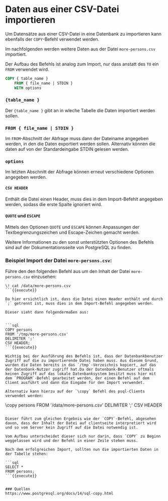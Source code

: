 # Daten aus einer CSV-Datei importieren
Um Datensätze aus einer CSV-Datei in eine Datenbank zu importieren kann ebenfalls der `COPY`-Befehl verwendet werden.

Im nachfolgenden werden weitere Daten aus der Datei `more-persons.csv` importiert.

Der Aufbau des Befehls ist analog zum Import, nur dass anstatt des `TO` ein `FROM` verwendet wird.

```sql
COPY { table_name }
    FROM { file_name | STDIN }
    WITH options
```

### `{table_name }`
Der `{table_name }` gibt an in wleche Tabelle die Daten importiert werden sollen.

### `FROM { file_name | STDIN }`
Im `FROM`-Abschnitt der Abfrage muss dann der Dateiname angegeben werden, in den die Daten exportiert werden sollen. Alternativ können die daten auf von der Standardeingabe STDIN gelesen werden.

### `options`
Im letzten Abschnitt der Abfrage können erneut verschiedene Optionen angegeben werden.

#### `CSV HEADER`
Enthält die Datei einen Header, muss dies in dem Import-Befehlt angegeben werden, sodass die erste Spalte ignoriert wird. 


#### `QUOTE` und `ESCAPE`
Mittels den Optionen `QUOTE` und `ESCAPE` können Anpassungen der Textbegrenzungszeichen und Escape-Zeichen gemacht werden.

Weitere Informationen zu den sonst unterstützten Optionen des Befehls sind auf der Dokumentationsseite  von PostgreSQL zu finden.

### Beispiel Import der Datei `more-persons.csv`:
Führe den den folgenden Befehl aus um den Inhalt der Datei `more-persons.csv` einzusehen:

```
\! cat /data/more-persons.csv
```{{execute}}

Da hier ersichtlich ist, dass die Datei einen Header enthält und durch `;` getrennt ist, muss dies in dem Import-Befehl angegeben werden.

Dieser sieht dann folgendermaßen aus:


```sql
COPY persons 
FROM '/tmp/more-persons.csv' 
DELIMITER ';' 
CSV HEADER;
```{{execute}}

Wichtig bei der Ausführung des Befehls ist, dass der Datenbankbenutzer Zugriff auf die zu importierende Datei haben muss. Aus diesem Grund, wurden die Daten bereits in das `/tmp`-Verzeichnis kopiert, auf das der Datenbank-Nutzer zugriff hat.Da der Datenbank-Benutzer oftmals keinen Zugriff auf das lokale Datenbanksystem besitzt muss hier mit dem `PROGRAM`-Befehl gearbeitet werden, der einen Befehl auf dem Client ausführt und dann die Eingabe für den Import verwendet.

Alternativ kann hierzu auf der `\copy` Befehl des psql-Clients verwendet werden:

```
\copy persons FROM '/data/more-persons.csv' DELIMITER ';' CSV HEADER
```

Dieser führt zum gleichen Ergebnis wie der `COPY`-Befehl, abgesehen davon, dass der Inhalt der Datei auf clientseite interpretiert wird und so vom Server kein Zugriff auf die Datei notwendig ist.

Vom Aufbau unterscheidet dieser sich nur darin, dass `COPY` zu Beginn weggelassen wird und der Befehl in einer Zeile stehen muss.

Nach dem erfolgreichen Import, sollten nun die importierten Daten in der Tabelle stehen:

```sql
SELECT * 
FROM persons;
```{{execute}}


### Quellen
https://www.postgresql.org/docs/14/sql-copy.html
